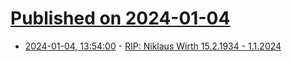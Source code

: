 # [Published on 2024-01-04](index.md)

* [2024-01-04, 13:54:00](https://soylentnews.org/article.pl?sid=24/01/03/2129225&from=rss) - [RIP: Niklaus Wirth 15.2.1934 - 1.1.2024](https://soylentnews.org/article.pl?sid=24/01/03/2129225&from=rss)
